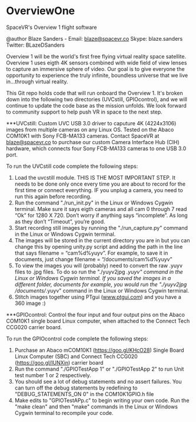 # OverviewOne
SpaceVR's Overview 1 flight software

@author Blaze Sanders - Email: blaze@spacevr.co Skype: blaze.sanders Twitter: BLazeDSanders

Overview 1 will be the world's first free flying virtual reality space satellite.  Overview 1 uses eigth 4K sensors combined with wide field of view lenses to capture an immersive sphere of video. Our goal is to give everyone the opportunity to experience the truly infinite, boundless universe that we live in...through virtual reality.

This Git repo holds code that will run onboard the Overview 1. It's broken down into the following two directories (UVCstill, GPIOcontrol), and we will continue to update the code base as the mission unfolds. We look forward to community support to help push VR in space to the next step.

***UVCstill: Custom UVC USB 3.0 driver to caputure 4K (4224x3106) images from multiple cameras on any Linux OS. Tested on the Abaco COM10K1 with Sony FCB-MA133 cameras. Contact SpaceVR at blaze@spacevr.co to purchase our custom Camera Interface Hub (CIH) hardware, which connects four Sony FCB-MA133 cameras to one USB 3.0 port.

To run the UVCstill code complete the following steps:
1) Load the uvcstill module. THIS IS THE MOST IMPORTANT STEP. It needs to be done only once every time you are about to record for the first time or connect everything. IF you unplug a camera, you need to run this again before recording. 
2) Run the command "./run_init.py" in the Linux or Windows Cygwin terminal. Make sure it says eigth cameras and all cam 0 through 7 read “Ok” for 1280 X 720. Don’t worry if anything says “incomplete”. As long as they don’t “Timeout”, you’re good. 
3) Start recording  still images by running the "./run_capture.py" command in the Linux or Windows Cygwin terminal.
4) The images will be stored in the current directory you are in but you can change this by opening unity.py script and adding the path in the line that says filename = “cam%d%yuyv”. For example, to save it in documents, just change filename = “/documents/cam%d%yuyv”
5) To view the images you will (probably) need to convert the raw .yuyv files to .jpg files. To do so run the "./yuyv2jpg *.yuyv" command in the Linux or Windows Cygwin terminal. If you saved the images in a different folder, documents for example, you would run the "./yuyv2jpg  /documents/*.yuyv" command in the Linux or Windows Cygwin terminal.
6) Stitch images together using PTgui (www.ptgui.com) and you have a 360 image :)

***GPIOcontrol: Control the four input and four output pins on the Abaco COM10K1 single board Linux computer, when attached to the Connect Tech CCG020 carrier board.

To run the GPIOcontrol code complete the following steps:
1) Purchase an Abaco mCOM10K1 (https://goo.gl/KHcO28) Single Board Linux Computer (SBC) and Connect Tech CCG020 (https://goo.gl/IUNXin) carrier board
2) Run the command "./GPIOTestApp 1" or "./GPIOTestApp 2" to run Unit test number 1 or 2 respectively.
3) You should see a lot of debug statements and no assert failures. You can turn off the debug statements by redefining to "DEBUG_STATEMENTS_ON 0" in the COM10K1GPIO.h file
4) Make edits to "GPIOTestAPp.c" to begin writing your own code. Run the "make clean" and then "make" commands in the Linux or Windows Cygwin terminal to recompile your code.
